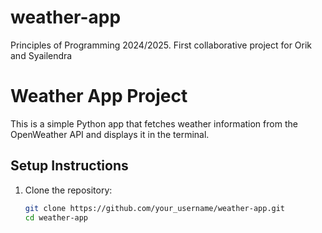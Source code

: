 # weather-app
Principles of Programming 2024/2025. First collaborative project for Orik and Syailendra

# Weather App Project

This is a simple Python app that fetches weather information from the OpenWeather API and displays it in the terminal.

## Setup Instructions

1. Clone the repository:
   ```bash
   git clone https://github.com/your_username/weather-app.git
   cd weather-app
